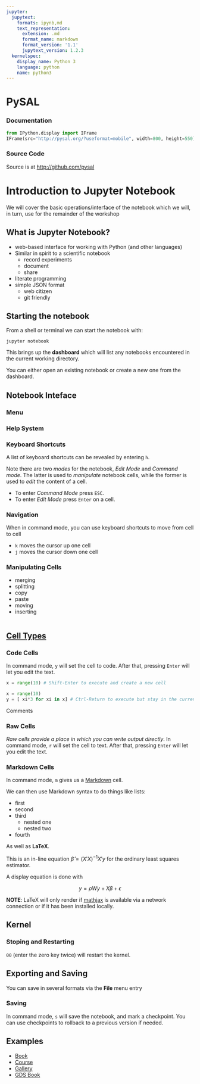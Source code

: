 ```yaml
---
jupyter:
  jupytext:
    formats: ipynb,md
    text_representation:
      extension: .md
      format_name: markdown
      format_version: '1.1'
      jupytext_version: 1.2.3
  kernelspec:
    display_name: Python 3
    language: python
    name: python3
---
```


# PySAL


### Documentation

```python
from IPython.display import IFrame
IFrame(src="http://pysal.org/?useformat=mobile", width=800, height=550)
```

### Source Code


Source is at http://github.com/pysal


# Introduction to Jupyter Notebook

We will cover the basic operations/interface of the notebook which we will, in turn, use for the remainder of the workshop


## What is Jupyter Notebook?

- web-based interface for working with Python (and other languages)
- Similar in spirit to a scientific notebook
    - record experiments
    - document
    - share
- literate programming
- simple JSON format
    - web citizen
    - git friendly


## Starting the notebook

<!-- #region -->
From a shell or terminal we can start the notebook with:
```
jupyter notebook
```

This brings up the **dashboard** which will list any notebooks encountered in the current working directory.

You can either open an existing notebook or create a new one from the dashboard.
<!-- #endregion -->

## Notebook Inteface


### Menu


### Help System


### Keyboard Shortcuts

A list of keyboard shortcuts can be revealed by entering `h`.


Note there are two *modes* for the notebook, *Edit Mode* and *Command mode*. The latter is used to *manipulate* notebook cells, while the former is used to *edit* the content of a cell.

- To enter *Command Mode* press `ESC`.
- To enter *Edit Mode* press `Enter` on a cell.



### Navigation

When in command mode, you can use keyboard shortcuts to move from cell to cell

- `k` moves the cursor up one cell
- `j` moves the cursor down one cell




### Manipulating Cells

* merging
* splitting
* copy
* paste
* moving 
* inserting

```python

```

## [Cell Types](http://jupyter-notebook.readthedocs.io/en/stable/notebook.html#structure-of-a-notebook-document)


### Code Cells


In command mode, `y` will set the cell to code. After that, pressing `Enter` will let you edit the text.

```python
x = range(10) # Shift-Enter to execute and create a new cell
```

```python
x = range(10)
y = [ xi*3 for xi in x] # Ctrl-Return to execute but stay in the current cell
```

Comments



### Raw Cells


*Raw cells provide a place in which you can write output directly*. In command mode, `r` will set the cell to text. After that, pressing `Enter` will let you edit the text.


### Markdown Cells

<!-- #region -->
In command mode, ```m``` gives us a [Markdown] cell.


[Markdown]: http://daringfireball.net/projects/markdown/

We can then use Markdown syntax to do things like lists:

- first
- second
- third
  - nested one
  - nested two
- fourth


As well as **LaTeX**.

This is an in-line equation $\hat{\beta} = (X'X)^{-1}X'y$ for the ordinary least squares estimator.

A display equation is done with

$$ y = \rho W y + X\beta + \epsilon$$

**NOTE**: LaTeX will only render if [mathjax](https://www.mathjax.org/) is available via a network connection or if it has been installed locally.
<!-- #endregion -->

## Kernel


### Stoping and Restarting


`00` (enter the zero key twice)  will restart the kernel.


## Exporting and Saving


You can save in several formats via the **File** menu entry


### Saving

In command mode, `s` will save the notebook, and mark a checkpoint. You can use checkpoints to rollback to a previous version if needed.


## Examples

* [Book](https://geographicdata.science/)
* [Course](http://learnds.com)
* [Gallery](https://github.com/jupyter/jupyter/wiki/A-gallery-of-interesting-Jupyter-Notebooks)
* [GDS Book](https://geographicdata.science/2019/08/29/project-launch.html)
